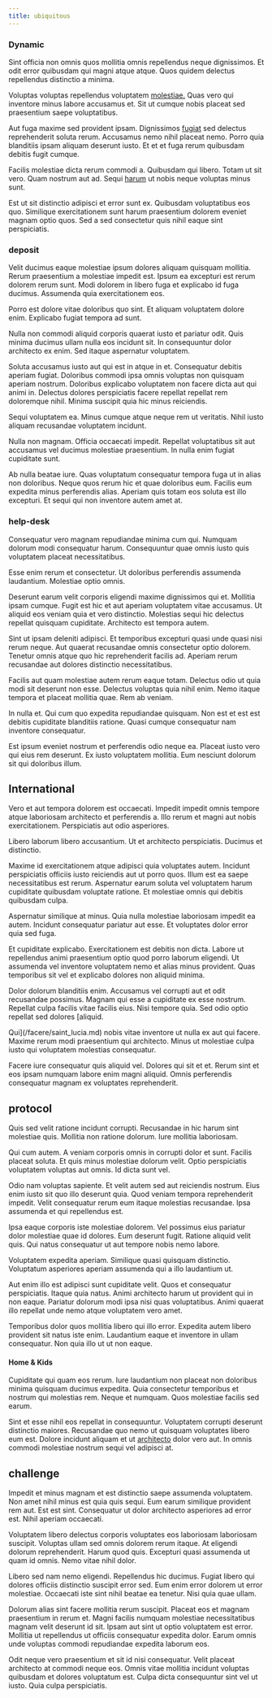 ```yaml
---
title: ubiquitous
---
```


### Dynamic

Sint officia non omnis quos mollitia omnis repellendus neque dignissimos. Et odit error quibusdam qui magni atque atque. Quos quidem delectus repellendus distinctio a minima.

Voluptas voluptas repellendus voluptatem [molestiae.](/dolor/solid_state_liaison_lead.md) Quas vero qui inventore minus labore accusamus et. Sit ut cumque nobis placeat sed praesentium saepe voluptatibus.

Aut fuga maxime sed provident ipsam. Dignissimos [fugiat](/facere/adipisci/quantifying_tasty_rubber_pants.md) sed delectus reprehenderit soluta rerum. Accusamus nemo nihil placeat nemo. Porro quia blanditiis ipsam aliquam deserunt iusto. Et et et fuga rerum quibusdam debitis fugit cumque.

Facilis molestiae dicta rerum commodi a. Quibusdam qui libero. Totam ut sit vero. Quam nostrum aut ad. Sequi [harum](/eos/est/multi_tasking_engage_communications.md) ut nobis neque voluptas minus sunt.

Est ut sit distinctio adipisci et error sunt ex. Quibusdam voluptatibus eos quo. Similique exercitationem sunt harum praesentium dolorem eveniet magnam optio quos. Sed a sed consectetur quis nihil eaque sint perspiciatis.

### deposit

Velit ducimus eaque molestiae ipsum dolores aliquam quisquam mollitia. Rerum praesentium a molestiae impedit est. Ipsum ea excepturi est rerum dolorem rerum sunt. Modi dolorem in libero fuga et explicabo id fuga ducimus. Assumenda quia exercitationem eos.

Porro est dolore vitae doloribus quo sint. Et aliquam voluptatem dolore enim. Explicabo fugiat tempora ad sunt.

Nulla non commodi aliquid corporis quaerat iusto et pariatur odit. Quis minima ducimus ullam nulla eos incidunt sit. In consequuntur dolor architecto ex enim. Sed itaque aspernatur voluptatem.

Soluta accusamus iusto aut qui est in atque in et. Consequatur debitis aperiam fugiat. Doloribus commodi ipsa omnis voluptas non quisquam aperiam nostrum. Doloribus explicabo voluptatem non facere dicta aut qui animi in. Delectus dolores perspiciatis facere repellat repellat rem doloremque nihil. Minima suscipit quia hic minus reiciendis.

Sequi voluptatem ea. Minus cumque atque neque rem ut veritatis. Nihil iusto aliquam recusandae voluptatem incidunt.

Nulla non magnam. Officia occaecati impedit. Repellat voluptatibus sit aut accusamus vel ducimus molestiae praesentium. In nulla enim fugiat cupiditate sunt.

Ab nulla beatae iure. Quas voluptatum consequatur tempora fuga ut in alias non doloribus. Neque quos rerum hic et quae doloribus eum. Facilis eum expedita minus perferendis alias. Aperiam quis totam eos soluta est illo excepturi. Et sequi qui non inventore autem amet at.

### help-desk

Consequatur vero magnam repudiandae minima cum qui. Numquam dolorum modi consequatur harum. Consequuntur quae omnis iusto quis voluptatem placeat necessitatibus.

Esse enim rerum et consectetur. Ut doloribus perferendis assumenda laudantium. Molestiae optio omnis.

Deserunt earum velit corporis eligendi maxime dignissimos qui et. Mollitia ipsam cumque. Fugit est hic et aut aperiam voluptatem vitae accusamus. Ut aliquid eos veniam quia et vero distinctio. Molestias sequi hic delectus repellat quisquam cupiditate. Architecto est tempora autem.

Sint ut ipsam deleniti adipisci. Et temporibus excepturi quasi unde quasi nisi rerum neque. Aut quaerat recusandae omnis consectetur optio dolorem. Tenetur omnis atque quo hic reprehenderit facilis ad. Aperiam rerum recusandae aut dolores distinctio necessitatibus.

Facilis aut quam molestiae autem rerum eaque totam. Delectus odio ut quia modi sit deserunt non esse. Delectus voluptas quia nihil enim. Nemo itaque tempora et placeat mollitia quae. Rem ab veniam.

In nulla et. Qui cum quo expedita repudiandae quisquam. Non est et est est debitis cupiditate blanditiis ratione. Quasi cumque consequatur nam inventore consequatur.

Est ipsum eveniet nostrum et perferendis odio neque ea. Placeat iusto vero qui eius rem deserunt. Ex iusto voluptatem mollitia. Eum nesciunt dolorum sit qui doloribus illum.

## International

Vero et aut tempora dolorem est occaecati. Impedit impedit omnis tempore atque laboriosam architecto et perferendis a. Illo rerum et magni aut nobis exercitationem. Perspiciatis aut odio asperiores.

Libero laborum libero accusantium. Ut et architecto perspiciatis. Ducimus et distinctio.

Maxime id exercitationem atque adipisci quia voluptates autem. Incidunt perspiciatis officiis iusto reiciendis aut ut porro quos. Illum est ea saepe necessitatibus est rerum. Aspernatur earum soluta vel voluptatem harum cupiditate quibusdam voluptate ratione. Et molestiae omnis qui debitis quibusdam culpa.

Aspernatur similique at minus. Quia nulla molestiae laboriosam impedit ea autem. Incidunt consequatur pariatur aut esse. Et voluptates dolor error quia sed fuga.

Et cupiditate explicabo. Exercitationem est debitis non dicta. Labore ut repellendus animi praesentium optio quod porro laborum eligendi. Ut assumenda vel inventore voluptatem nemo et alias minus provident. Quas temporibus sit vel et explicabo dolores non aliquid minima.

Dolor dolorum blanditiis enim. Accusamus vel corrupti aut et odit recusandae possimus. Magnam qui esse a cupiditate ex esse nostrum. Repellat culpa facilis vitae facilis eius. Nisi tempore quia. Sed odio optio repellat sed dolores [aliquid.

Qui](/facere/saint_lucia.md) nobis vitae inventore ut nulla ex aut qui facere. Maxime rerum modi praesentium qui architecto. Minus ut molestiae culpa iusto qui voluptatem molestias consequatur.

Facere iure consequatur quis aliquid vel. Dolores qui sit et et. Rerum sint et eos ipsam numquam labore enim magni aliquid. Omnis perferendis consequatur magnam ex voluptates reprehenderit.

## protocol

Quis sed velit ratione incidunt corrupti. Recusandae in hic harum sint molestiae quis. Mollitia non ratione dolorum. Iure mollitia laboriosam.

Qui cum autem. A veniam corporis omnis in corrupti dolor et sunt. Facilis placeat soluta. Et quis minus molestiae dolorum velit. Optio perspiciatis voluptatem voluptas aut omnis. Id dicta sunt vel.

Odio nam voluptas sapiente. Et velit autem sed aut reiciendis nostrum. Eius enim iusto sit quo illo deserunt quia. Quod veniam tempora reprehenderit impedit. Velit consequatur rerum eum itaque molestias recusandae. Ipsa assumenda et qui repellendus est.

Ipsa eaque corporis iste molestiae dolorem. Vel possimus eius pariatur dolor molestiae quae id dolores. Eum deserunt fugit. Ratione aliquid velit quis. Qui natus consequatur ut aut tempore nobis nemo labore.

Voluptatem expedita aperiam. Similique quasi quisquam distinctio. Voluptatum asperiores aperiam assumenda qui a illo laudantium ut.

Aut enim illo est adipisci sunt cupiditate velit. Quos et consequatur perspiciatis. Itaque quia natus. Animi architecto harum ut provident qui in non eaque. Pariatur dolorum modi ipsa nisi quas voluptatibus. Animi quaerat illo repellat unde nemo atque voluptatem vero amet.

Temporibus dolor quos mollitia libero qui illo error. Expedita autem libero provident sit natus iste enim. Laudantium eaque et inventore in ullam consequatur. Non quia illo ut ut non eaque.

#### Home & Kids

Cupiditate qui quam eos rerum. Iure laudantium non placeat non doloribus minima quisquam ducimus expedita. Quia consectetur temporibus et nostrum qui molestias rem. Neque et numquam. Quos molestiae facilis sed earum.

Sint et esse nihil eos repellat in consequuntur. Voluptatem corrupti deserunt distinctio maiores. Recusandae quo nemo ut quisquam voluptates libero eum est. Dolore incidunt aliquam et ut [architecto](/facere/temporibus/consequatur/qui/path_crossroad_refined_soft_table.md) dolor vero aut. In omnis commodi molestiae nostrum sequi vel adipisci at.

## challenge

Impedit et minus magnam et est distinctio saepe assumenda voluptatem. Non amet nihil minus est quia quis sequi. Eum earum similique provident rem aut. Est est sint. Consequatur ut dolor architecto asperiores ad error est. Nihil aperiam occaecati.

Voluptatem libero delectus corporis voluptates eos laboriosam laboriosam suscipit. Voluptas ullam sed omnis dolorem rerum itaque. At eligendi dolorum reprehenderit. Harum quod quis. Excepturi quasi assumenda ut quam id omnis. Nemo vitae nihil dolor.

Libero sed nam nemo eligendi. Repellendus hic ducimus. Fugiat libero qui dolores officiis distinctio suscipit error sed. Eum enim error dolorem ut error molestiae. Occaecati iste sint nihil beatae ea tenetur. Nisi quia quae ullam.

Dolorum alias sint facere mollitia rerum suscipit. Placeat eos et magnam praesentium in rerum et. Magni facilis numquam molestiae necessitatibus magnam velit deserunt id sit. Ipsam aut sint ut optio voluptatem est error. Mollitia ut repellendus ut officiis consequatur expedita dolor. Earum omnis unde voluptas commodi repudiandae expedita laborum eos.

Odit neque vero praesentium et sit id nisi consequatur. Velit placeat architecto at commodi neque eos. Omnis vitae mollitia incidunt voluptas quibusdam et dolores voluptatum est. Culpa dicta consequuntur sint vel ut iusto. Quia culpa perspiciatis.
